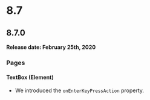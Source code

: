# 8.7

## 8.7.0

**Release date: February 25th, 2020**

### Pages

#### TextBox (Element)

* We introduced the `onEnterKeyPressAction` property.
